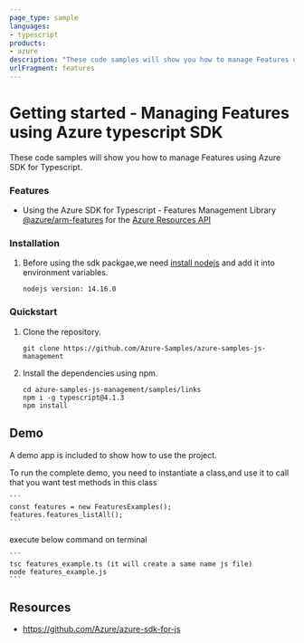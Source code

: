 ```yaml
---
page_type: sample
languages:
- typescript
products:
- azure
description: "These code samples will show you how to manage Features using Azure SDK for Typescript."
urlFragment: features
---
```


# Getting started - Managing Features using Azure typescript SDK

These code samples will show you how to manage Features using Azure SDK for Typescript.


### Features
* Using the Azure SDK for Typescript - Features Management Library [@azure/arm-features](https://www.npmjs.com/package/@azure/arm-features) for the [Azure Resources API](https://docs.microsoft.com/en-us/rest/api/resources/)


### Installation

1.  Before using the sdk packgae,we need [install nodejs](https://nodejs.org/en/download/) and add it into environment variables.

    ```
    nodejs version: 14.16.0
    ```
### Quickstart

1.  Clone the repository.

    ```
    git clone https://github.com/Azure-Samples/azure-samples-js-management
    ```

2.  Install the dependencies using npm.

    ```
    cd azure-samples-js-management/samples/links
    npm i -g typescript@4.1.3
    npm install
    ```

## Demo

A demo app is included to show how to use the project.

To run the complete demo, you need to instantiate a class,and use it to call that you want test methods in this class 

    ```
    const features = new FeaturesExamples();
    features.features_listAll();
    ```

execute below command on terminal

    ```
    tsc features_example.ts (it will create a same name js file)
    node features_example.js
    ```

## Resources

- https://github.com/Azure/azure-sdk-for-js